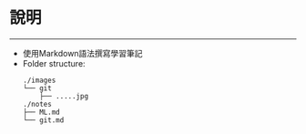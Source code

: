 # 說明
---
- 使用Markdown語法撰寫學習筆記
- Folder structure:
  ```
  ./images
  └── git
      ├── .....jpg
  ./notes
  ├── ML.md
  └── git.md
  ```
